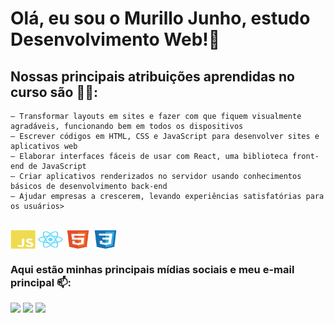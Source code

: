 # Olá, eu sou o Murillo Junho, estudo Desenvolvimento Web!👨‍

## Nossas principais atribuições aprendidas no curso são 👨‍💻:
	— Transformar layouts em sites e fazer com que fiquem visualmente agradáveis, funcionando bem em todos os dispositivos
	— Escrever códigos em HTML, CSS e JavaScript para desenvolver sites e aplicativos web
	— Elaborar interfaces fáceis de usar com React, uma biblioteca front-end de JavaScript
	— Criar aplicativos renderizados no servidor usando conhecimentos básicos de desenvolvimento back-end
	— Ajudar empresas a crescerem, levando experiências satisfatórias para os usuários>

<div style="display: inline_block"><br>
  <img align="center" alt="mujunho-Js" height="30" width="40" src="https://raw.githubusercontent.com/devicons/devicon/master/icons/javascript/javascript-plain.svg">
  <img align="center" alt="mujunho-React" height="30" width="40" src="https://raw.githubusercontent.com/devicons/devicon/master/icons/react/react-original.svg">
  <img align="center" alt="mujunho-HTML" height="30" width="40" src="https://raw.githubusercontent.com/devicons/devicon/master/icons/html5/html5-original.svg">
  <img align="center" alt="mujunho-CSS" height="30" width="40" src="https://raw.githubusercontent.com/devicons/devicon/master/icons/css3/css3-original.svg">
</div>
  
### Aqui estão minhas principais mídias sociais e meu e-mail principal 📫:
 
<div> 
  <a href="https://instagram.com/murillo_junho" target="_blank"><img src="https://img.shields.io/badge/-Instagram-%23E4405F?style=for-the-badge&logo=instagram&logoColor=white" target="_blank"></a>
  <a href="https://www.facebook.com/profile.php?id=100007173314496" target="_blank"><img src="https://img.shields.io/badge/Facebook-1877F2?style=for-the-badge&logo=facebook&logoColor=white" target="_blank"></a>
  <a href = "mailto:mujunho@gmail.com"><img src="https://img.shields.io/badge/-Gmail-%23333?style=for-the-badge&logo=gmail&logoColor=white" target="_blank"></a>
</div>

